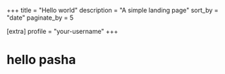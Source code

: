 +++
title = "Hello world"
description = "A simple landing page"
sort_by = "date"
paginate_by = 5

[extra]
profile = "your-username"
+++

# hello pasha
